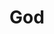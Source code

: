 ---
codehost: https://github.com/https://github.com/mojombo/god
logohandle: godrb
sort: godrb
title: God
website: http://godrb.com/
---
